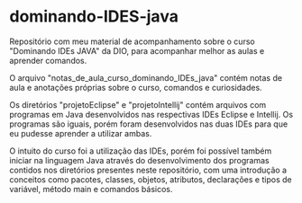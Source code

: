 # dominando-IDES-java
Repositório com meu material de acompanhamento sobre o curso "Dominando IDEs JAVA" da DIO, para acompanhar melhor as aulas e aprender comandos.

O arquivo "notas_de_aula_curso_dominando_IDEs_java" contém notas de aula e anotações próprias sobre o curso, comandos e curiosidades.

Os diretórios "projetoEclipse" e "projetoIntellij" contém arquivos com programas em Java desenvolvidos nas respectivas IDEs Eclipse e Intellij. Os programas são iguais, porém foram desenvolvidos nas duas IDEs para que eu pudesse aprender a utilizar ambas.

O intuito do curso foi a utilização das IDEs, porém foi possível também iniciar na linguagem Java através do desenvolvimento dos programas contidos nos diretórios presentes neste repositório, com uma introdução a conceitos como pacotes, classes, objetos, atributos, declarações e tipos de variável, método main e comandos básicos.
